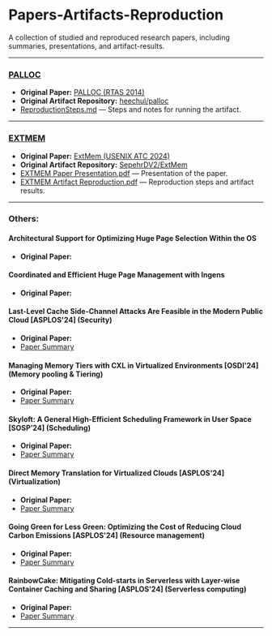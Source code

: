 # Papers-Artifacts-Reproduction
A collection of studied and reproduced research papers, including summaries, presentations, and artifact-results.

---

### [PALLOC](./PALLOC)
- **Original Paper:** [PALLOC (RTAS 2014)](https://cs-people.bu.edu/rmancuso/files/papers/palloc-rtas2014.pdf)
- **Original Artifact Repository:** [heechul/palloc](https://github.com/heechul/palloc)
- [ReproductionSteps.md](./PALLOC/ReproductionSteps.md) —  Steps and notes for running the artifact.

---

### [EXTMEM](./EXTMEM)
- **Original Paper:** [ExtMem (USENIX ATC 2024)](https://www.usenix.org/system/files/atc24-jalalian.pdf)
- **Original Artifact Repository:** [SepehrDV2/ExtMem](https://github.com/SepehrDV2/ExtMem)
- [EXTMEM Paper Presentation.pdf](./EXTMEM/EXTMEM%20Paper%20Presentation.pdf) — Presentation of the paper.
- [EXTMEM Artifact Reproduction.pdf](./EXTMEM/EXTMEM%20Artifact%20Reproduction.pdf) — Reproduction steps and artifact results.

---

### Others:

#### Architectural Support for Optimizing Huge Page Selection Within the OS
- **Original Paper:** []()

#### Coordinated and Efficient Huge Page Management with Ingens
- **Original Paper:** []()

#### Last-Level Cache Side-Channel Attacks Are Feasible in the Modern Public Cloud [ASPLOS'24] (Security)
- **Original Paper:** []()
- [Paper Summary](./others/)

#### Managing Memory Tiers with CXL in Virtualized Environments [OSDI'24] (Memory pooling & Tiering)
- **Original Paper:** []()
- [Paper Summary](./others/)

#### Skyloft: A General High-Efficient Scheduling Framework in User Space [SOSP’24] (Scheduling)
- **Original Paper:** []()
- [Paper Summary](./others/)

#### Direct Memory Translation for Virtualized Clouds [ASPLOS'24] (Virtualization)
- **Original Paper:** []()
- [Paper Summary](./others/)

#### Going Green for Less Green: Optimizing the Cost of Reducing Cloud Carbon Emissions [ASPLOS'24] (Resource management)
- **Original Paper:** []()
- [Paper Summary](./others/)

#### RainbowCake: Mitigating Cold-starts in Serverless with Layer-wise Container Caching and Sharing [ASPLOS'24] (Serverless computing)
- **Original Paper:** []()
- [Paper Summary](./others/)

---
